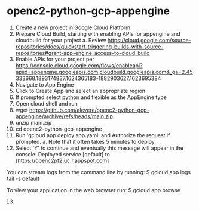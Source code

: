 # openc2-python-gcp-appengine

1. Create a new project in Google Cloud Platform
2. Prepare Cloud Build, starting with enabling APIs for appengine and cloudbuild for your project a. Review https://cloud.google.com/source-repositories/docs/quickstart-triggering-builds-with-source-repositories#grant-app-engine_access-to-cloud_build
3. Enable APIs for your project per https://console.cloud.google.com/flows/enableapi?apiid=appengine.googleapis.com,cloudbuild.googleapis.com&_ga=2.45333668.1893174837.1624365183-1882903627.1623695384
4. Navigate to App Engine
5. Click to Create App and select an appropriate region
6. If prompted select python and flexible as the AppEngine type
7. Open cloud shell and run
8. wget https://github.com/alevere/openc2-python-gcp-appengine/archive/refs/heads/main.zip
9. unzip main.zip
10. cd openc2-python-gcp-appengine
11. Run 'gcloud app deploy app.yaml' and Authorize the request if prompted.
    a. Note that it often takes 5 minutes to deploy
12. Select 'Y' to continue and eventually this message will appear in the console: 
Deployed service [default] to [https://openc2pf2.uc.r.appspot.com]

You can stream logs from the command line by running:
  $ gcloud app logs tail -s default

To view your application in the web browser run:
  $ gcloud app browse
  
  13. 
